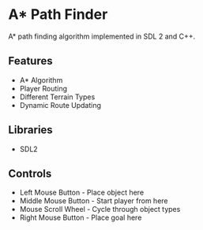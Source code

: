 # A* Path Finder
A* path finding algorithm implemented in SDL 2 and C++.

## Features

  * A* Algorithm
  * Player Routing
  * Different Terrain Types
  * Dynamic Route Updating
  
## Libraries

  * SDL2

## Controls

  * Left Mouse Button - Place object here
  * Middle Mouse Button - Start player from here
  * Mouse Scroll Wheel - Cycle through object types
  * Right Mouse Button - Place goal here